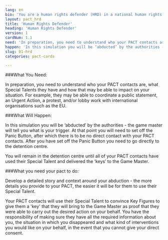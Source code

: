 ```yaml
---
lang: en
bio: 'You are a human rights defender (HRD) in a national human rights organisation that carries out research and campaigning on human rights issues, including government accountability. You and your colleagues are often under surveillance: you are being followed, your office is bugged and the authorities carry out active network mapping of your circles. Your colleagues and partners have received threats in the past, and you believe your adversaries have the power/capacity to act on these threats. You have been taking a greater interest in your own personal security, especially when travelling to remote areas.'
layout: pact_hrd
title: 'Human Rights Defender'
heading: 'Human Rights Defender'
version: 1
cardNum: 1.1
need: 'In preparation, you need to understand who your PACT contacts are, what Special Talents they have and how that may be able to impact on your situation. For example, they may be able to coordinate a public statement, an Urgent Action, a protest, and/or lobby work with international organisations such as the EU.'
happen: 'In this simulation you will be ‘abducted’ by the authorities - the game master will tell you what is your trigger. At that point you will need to set off the Panic Button, after which there is to be no direct contact with your PACT contacts. After you have set off the Panic Button you need to go directly to the detention centre. You will remain in the detention centre until all of your PACT contacts have used their Special Talent and delivered the ‘keys’ to the Game Master. '
slug: 01-hrd
categories: pact-cards

---
```


###What You Need:

In preparation, you need to understand who your PACT contacts are, what Special Talents they have and how that may be able to impact on your situation. For example, they may be able to coordinate a public statement, an Urgent Action, a protest, and/or lobby work with international organisations such as the EU.

###What Will Happen:

In this simulation you will be ‘abducted’ by the authorities - the game master will tell you what is your trigger. At that point you will need to set off the Panic Button, after which there is to be no direct contact with your PACT contacts. After you have set off the Panic Button you need to go directly to the detention centre.

You will remain in the detention centre until all of your PACT contacts have used their Special Talent and delivered the ‘keys’ to the Game Master.

###What you need your pact to do:

Develop a detailed story and context around your abduction - the more details you provide to your PACT, the easier it will be for them to use their Special Talent.

Your PACT contacts will use their Special Talent to convince Key Figures to give them a 'key' that they will bring to the Game Master as proof that they were able to carry out the desired action on your behalf. You have the responsibility of making sure they have all the required information about you, the situation in which you disappeared and what kind of interventions you would like on your behalf, in the event that you cannot give your direct consent.